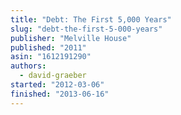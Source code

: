 ```yaml
---
title: "Debt: The First 5,000 Years"
slug: "debt-the-first-5-000-years"
publisher: "Melville House"
published: "2011"
asin: "1612191290"
authors:
  - david-graeber
started: "2012-03-06"
finished: "2013-06-16"
---
```


